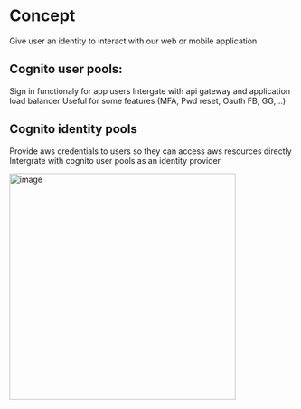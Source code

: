 # Concept
Give user an identity to interact with our web or mobile application
## Cognito user pools:
Sign in functionaly for app users
Intergate with api gateway and application load balancer
Useful for some features (MFA, Pwd reset, Oauth FB, GG,...)

## Cognito identity pools 
Provide aws credentials to users so they can access aws resources directly
Intergrate with cognito user pools as an identity provider

<img width="400" alt="image" src="https://user-images.githubusercontent.com/48196420/209440284-b9db6009-4a37-49a6-8184-cb39962e86ef.png">
